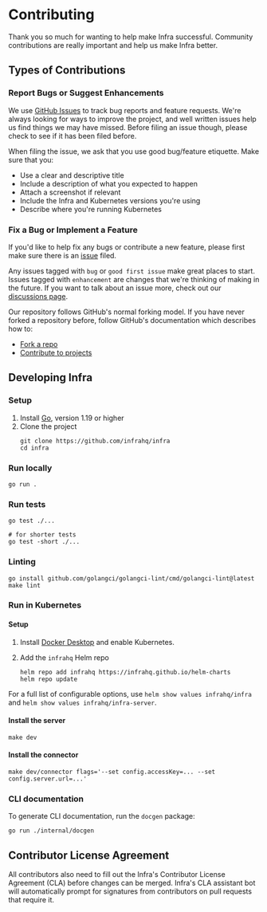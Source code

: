 # Contributing

Thank you so much for wanting to help make Infra successful. Community contributions are really important and help
us make Infra better.

## Types of Contributions

### Report Bugs or Suggest Enhancements

We use [GitHub Issues](https://github.com/infrahq/infra/issues) to track bug reports and feature requests. We're always
looking for ways to improve the project, and well written issues help us find things we may have missed. Before filing an issue though,
please check to see if it has been filed before.

When filing the issue, we ask that you use good bug/feature etiquette. Make sure that you:

- Use a clear and descriptive title
- Include a description of what you expected to happen
- Attach a screenshot if relevant
- Include the Infra and Kubernetes versions you're using
- Describe where you're running Kubernetes

### Fix a Bug or Implement a Feature

If you'd like to help fix any bugs or contribute a new feature, please first make sure there is an [issue](https://github.com/infrahq/infra/issues) filed.

Any issues tagged with `bug` or `good first issue` make great places to start. Issues tagged with `enhancement` are
changes that we're thinking of making in the future. If you want to talk about an issue more, check out our [discussions page](https://github.com/infrahq/infra/discussions).

Our repository follows GitHub's normal forking model. If you have never forked a repository before, follow GitHub's
documentation which describes how to:

- [Fork a repo](https://docs.github.com/en/get-started/quickstart/fork-a-repo)
- [Contribute to projects](https://docs.github.com/en/get-started/quickstart/contributing-to-projects)

## Developing Infra

### Setup

1. Install [Go](https://go.dev/dl), version 1.19 or higher
1. Clone the project
   ```shell
   git clone https://github.com/infrahq/infra
   cd infra
   ```

### Run locally

```shell
go run .
```

### Run tests

```shell
go test ./...

# for shorter tests
go test -short ./...
```

### Linting

```shell
go install github.com/golangci/golangci-lint/cmd/golangci-lint@latest
make lint
```

### Run in Kubernetes

#### Setup

1. Install [Docker Desktop](https://www.docker.com/products/docker-desktop/) and enable Kubernetes.
1. Add the `infrahq` Helm repo

   ```shell
   helm repo add infrahq https://infrahq.github.io/helm-charts
   helm repo update
   ```

For a full list of configurable options, use `helm show values infrahq/infra` and `helm show values infrahq/infra-server`.

#### Install the server

```shell
make dev
```

#### Install the connector

```shell
make dev/connector flags='--set config.accessKey=... --set config.server.url=...'
```

###

### CLI documentation

To generate CLI documentation, run the `docgen` package:

```shell
go run ./internal/docgen
```

## Contributor License Agreement

All contributors also need to fill out the Infra's Contributor License Agreement (CLA) before changes can be merged. Infra's CLA assistant bot will automatically prompt for signatures from contributors on pull requests that require it.
